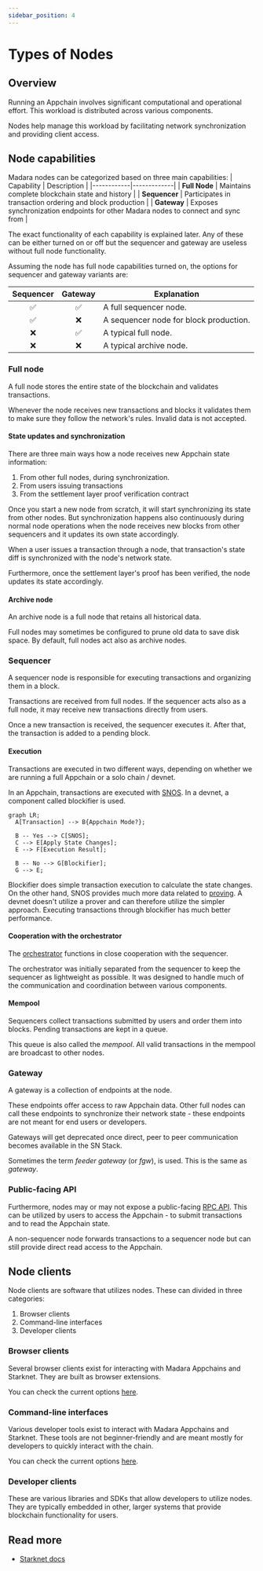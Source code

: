 ```yaml
---
sidebar_position: 4
---
```


# Types of Nodes

## Overview

Running an Appchain involves significant computational and operational effort. This workload is distributed across various components.

Nodes help manage this workload by facilitating network synchronization and providing client access.

## Node capabilities

Madara nodes can be categorized based on three main capabilities:
| Capability | Description |
|------------|-------------|
| **Full Node** | Maintains complete blockchain state and history |
| **Sequencer** | Participates in transaction ordering and block production |
| **Gateway** | Exposes synchronization endpoints for other Madara nodes to connect and sync from |

The exact functionality of each capability is explained later. Any of these can be either turned on or off but the sequencer and gateway are useless without full node functionality.

Assuming the node has full node capabilities turned on, the options for sequencer and gateway variants are:

| Sequencer | Gateway | Explanation |
|:---------:|:-------:|------------------|
| ✅        | ✅      | A full sequencer node. |
| ✅        | ❌      | A sequencer node for block production. |
| ❌        | ✅      | A typical full node. |
| ❌        | ❌      | A typical archive node. |

### Full node

A full node stores the entire state of the blockchain and validates transactions.

Whenever the node receives new transactions and blocks it validates them to make sure they follow the network's rules. Invalid data is not accepted.

#### State updates and synchronization

There are three main ways how a node receives new Appchain state information:
1. From other full nodes, during synchronization.
1. From users issuing transactions
1. From the settlement layer proof verification contract

Once you start a new node from scratch, it will start synchronizing its state from other nodes. But synchronization happens also continuously during normal node operations when the node receives new blocks from other sequencers and it updates its own state accordingly.

When a user issues a transaction through a node, that transaction's state diff is synchronized with the node's network state.

Furthermore, once the settlement layer's proof has been verified, the node updates its state accordingly.

#### Archive node

An archive node is a full node that retains all historical data. 

Full nodes may sometimes be configured to prune old data to save disk space. By default, full nodes act also as archive nodes.

### Sequencer

A sequencer node is responsible for executing transactions and organizing them in a block.

Transactions are received from full nodes. If the sequencer acts also as a full node, it may receive new transactions directly from users.

Once a new transaction is received, the sequencer executes it. After that, the transaction is added to a pending block.

#### Execution

Transactions are executed in two different ways, depending on whether we are running a full Appchain or a solo chain / devnet.

In an Appchain, transactions are executed with [SNOS](/components/starknet_os). In a devnet, a component called blockifier is used.

```mermaid
graph LR;
  A[Transaction] --> B{Appchain Mode?};
  
  B -- Yes --> C[SNOS];
  C --> E[Apply State Changes];
  E --> F[Execution Result];

  B -- No --> G[Blockifier];
  G --> E;
```

Blockifier does simple transaction execution to calculate the state changes. On the other hand, SNOS provides much more data related to [proving](/components/prover). A devnet doesn't utilize a prover and can therefore utilize the simpler approach. Executing transactions through blockifier has much better performance.

#### Cooperation with the orchestrator

The [orchestrator](/components/orchestrator) functions in close cooperation with the sequencer.

The orchestrator was initially separated from the sequencer to keep the sequencer as lightweight as possible. It was designed to handle much of the communication and coordination between various components.

#### Mempool

Sequencers collect transactions submitted by users and order them into blocks. Pending transactions are kept in a queue.

This queue is also called the *mempool*. All valid transactions in the mempool are broadcast to other nodes.

### Gateway

A gateway is a collection of endpoints at the node. 

These endpoints offer access to raw Appchain data. Other full nodes can call these endpoints to synchronize their network state - these endpoints are not meant for end users or developers. 

Gateways will get deprecated once direct, peer to peer communication becomes available in the SN Stack.

Sometimes the term *feeder gateway* (or *fgw*), is used. This is the same as *gateway*.

### Public-facing API

Furthermore, nodes may or may not expose a public-facing [RPC API](https://github.com/starkware-libs/starknet-specs/blob/master/starknet_vs_ethereum_node_apis.md). This can be utilized by users to access the Appchain - to submit transactions and to read the Appchain state.

A non-sequencer node forwards transactions to a sequencer node but can still provide direct read access to the Appchain.

## Node clients

Node clients are software that utilizes nodes. These can divided in three categories:
1. Browser clients
1. Command-line interfaces
1. Developer clients

### Browser clients

Several browser clients exist for interacting with Madara Appchains and Starknet. They are built as browser extensions.

You can check the current options [here](https://www.starknet.io/wallets/).

### Command-line interfaces

Various developer tools exist to interact with Madara Appchains and Starknet. These tools are not beginner-friendly and are meant mostly for developers to quickly interact with the chain.

You can check the current options [here](https://docs.starknet.io/tools/devtools/interacting-with-starknet/).

### Developer clients

These are various libraries and SDKs that allow developers to utilize nodes. They are typically embedded in other, larger systems that provide blockchain functionality for users.

## Read more

- [Starknet docs](https://docs.starknet.io/architecture-and-concepts/nodes/)